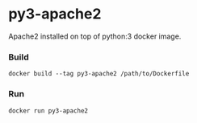 # py3-apache2

Apache2 installed on top of python:3 docker image.


### Build

```
docker build --tag py3-apache2 /path/to/Dockerfile
```

### Run

```
docker run py3-apache2
```
